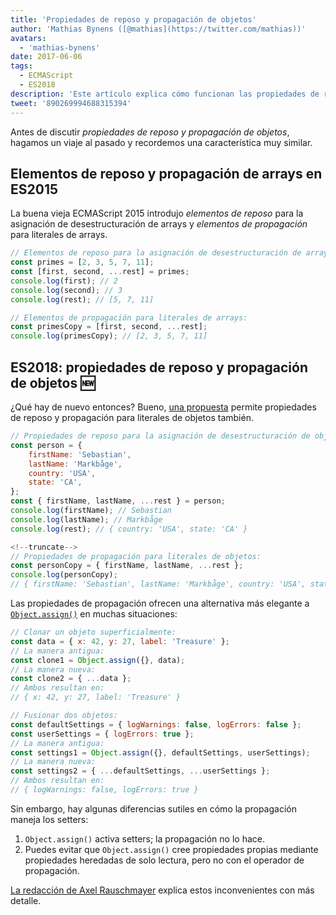 ```yaml
---
title: 'Propiedades de reposo y propagación de objetos'
author: 'Mathias Bynens ([@mathias](https://twitter.com/mathias))'
avatars:
  - 'mathias-bynens'
date: 2017-06-06
tags:
  - ECMAScript
  - ES2018
description: 'Este artículo explica cómo funcionan las propiedades de reposo y propagación de objetos en JavaScript, y revisa los elementos de reposo y propagación de arrays.'
tweet: '890269994688315394'
---
```

Antes de discutir _propiedades de reposo y propagación de objetos_, hagamos un viaje al pasado y recordemos una característica muy similar.

## Elementos de reposo y propagación de arrays en ES2015

La buena vieja ECMAScript 2015 introdujo _elementos de reposo_ para la asignación de desestructuración de arrays y _elementos de propagación_ para literales de arrays.

```js
// Elementos de reposo para la asignación de desestructuración de arrays:
const primes = [2, 3, 5, 7, 11];
const [first, second, ...rest] = primes;
console.log(first); // 2
console.log(second); // 3
console.log(rest); // [5, 7, 11]

// Elementos de propagación para literales de arrays:
const primesCopy = [first, second, ...rest];
console.log(primesCopy); // [2, 3, 5, 7, 11]
```

<feature-support chrome="47"
                 firefox="16"
                 safari="8"
                 nodejs="6"
                 babel="yes"></feature-support>

## ES2018: propiedades de reposo y propagación de objetos 🆕

¿Qué hay de nuevo entonces? Bueno, [una propuesta](https://github.com/tc39/proposal-object-rest-spread) permite propiedades de reposo y propagación para literales de objetos también.

```js
// Propiedades de reposo para la asignación de desestructuración de objetos:
const person = {
    firstName: 'Sebastian',
    lastName: 'Markbåge',
    country: 'USA',
    state: 'CA',
};
const { firstName, lastName, ...rest } = person;
console.log(firstName); // Sebastian
console.log(lastName); // Markbåge
console.log(rest); // { country: 'USA', state: 'CA' }

<!--truncate-->
// Propiedades de propagación para literales de objetos:
const personCopy = { firstName, lastName, ...rest };
console.log(personCopy);
// { firstName: 'Sebastian', lastName: 'Markbåge', country: 'USA', state: 'CA' }
```

Las propiedades de propagación ofrecen una alternativa más elegante a [`Object.assign()`](https://developer.mozilla.org/en-US/docs/Web/JavaScript/Reference/Global_Objects/Object/assign) en muchas situaciones:

```js
// Clonar un objeto superficialmente:
const data = { x: 42, y: 27, label: 'Treasure' };
// La manera antigua:
const clone1 = Object.assign({}, data);
// La manera nueva:
const clone2 = { ...data };
// Ambos resultan en:
// { x: 42, y: 27, label: 'Treasure' }

// Fusionar dos objetos:
const defaultSettings = { logWarnings: false, logErrors: false };
const userSettings = { logErrors: true };
// La manera antigua:
const settings1 = Object.assign({}, defaultSettings, userSettings);
// La manera nueva:
const settings2 = { ...defaultSettings, ...userSettings };
// Ambos resultan en:
// { logWarnings: false, logErrors: true }
```

Sin embargo, hay algunas diferencias sutiles en cómo la propagación maneja los setters:

1. `Object.assign()` activa setters; la propagación no lo hace.
1. Puedes evitar que `Object.assign()` cree propiedades propias mediante propiedades heredadas de solo lectura, pero no con el operador de propagación.

[La redacción de Axel Rauschmayer](http://2ality.com/2016/10/rest-spread-properties.html#spread-defines-properties-objectassign-sets-them) explica estos inconvenientes con más detalle.

<feature-support chrome="60"
                 firefox="55"
                 safari="11.1"
                 nodejs="8.6"
                 babel="yes"></feature-support>
